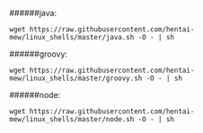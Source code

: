 
######java:
````shell
wget https://raw.githubusercontent.com/hentai-mew/linux_shells/master/java.sh -O - | sh
````
######groovy:
````shell
wget https://raw.githubusercontent.com/hentai-mew/linux_shells/master/groovy.sh -O - | sh
````
######node:
````shell
wget https://raw.githubusercontent.com/hentai-mew/linux_shells/master/node.sh -O - | sh
````
